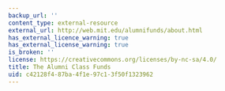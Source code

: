 ```yaml
---
backup_url: ''
content_type: external-resource
external_url: http://web.mit.edu/alumnifunds/about.html
has_external_licence_warning: true
has_external_license_warning: true
is_broken: ''
license: https://creativecommons.org/licenses/by-nc-sa/4.0/
title: The Alumni Class Funds
uid: c42128f4-87ba-4f1e-97c1-3f50f1323962
---
```

